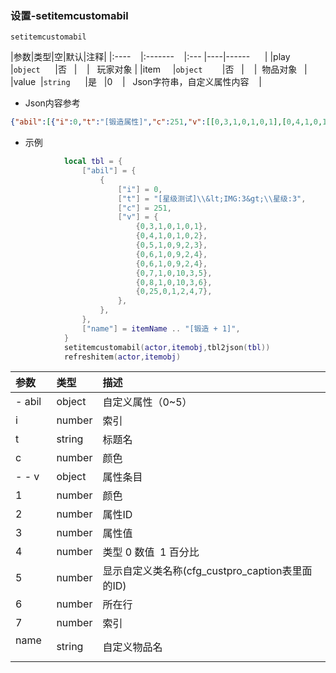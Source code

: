 ### 设置-setitemcustomabil
`setitemcustomabil`

|参数|类型|空|默认|注释|
|:----    |:-------    |:--- |----|------      |
|play     |`object`      |否   |    |   玩家对象 |
|item     |`object`        |否   |    |  物品对象   |
|value  |`string`      |是   |0    |   Json字符串，自定义属性内容    |

- Json内容参考
```json
{"abil":[{"i":0,"t":"[锻造属性]","c":251,"v":[[0,3,1,0,1,0,1],[0,4,1,0,1,0,2],[0,5,1,0,9,2,3],[0,6,1,0,9,2,4],[0,7,1,0,10,3,5],[0,8,1,0,10,3,6],[0,25,0,1,2,4,7]]}],"name":""}
```
- 示例
```lua
            local tbl = {
                ["abil"] = {
                    {
                        ["i"] = 0,
                        ["t"] = "[星级测试]\\&lt;IMG:3&gt;\\星级:3",
                        ["c"] = 251,
                        ["v"] = {
                            {0,3,1,0,1,0,1},
                            {0,4,1,0,1,0,2},
                            {0,5,1,0,9,2,3},
                            {0,6,1,0,9,2,4},
                            {0,6,1,0,9,2,4},
                            {0,7,1,0,10,3,5},
                            {0,8,1,0,10,3,6},
                            {0,25,0,1,2,4,7},
                        },
                    },
                },
                ["name"] = itemName .. "[锻造 + 1]",
            }
            setitemcustomabil(actor,itemobj,tbl2json(tbl))
            refreshitem(actor,itemobj)
```

| 参数   | 类型   | 描述                                            |
| :----- | :----- | :---------------------------------------------- |
| - abil | object | 自定义属性（0~5）                               |
| i      | number | 索引                                            |
| t      | string | 标题名                                          |
| c      | number | 颜色                                            |
| - - v  | object | 属性条目                                        |
| 1      | number | 颜色                                            |
| 2      | number | 属性ID                                          |
| 3      | number | 属性值                                          |
| 4      | number | 类型 0 数值  1 百分比                           |
| 5      | number | 显示自定义类名称(cfg_custpro_caption表里面的ID) |
| 6      | number | 所在行                                          |
| 7      | number | 索引                                            |
| name   | string | 自定义物品名                                    |

